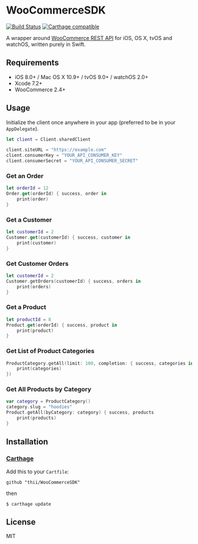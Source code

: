 # WooCommerceSDK
[![Build Status](https://travis-ci.org/thii/WooCommerceSDK.svg?branch=master)](https://travis-ci.org/thii/WooCommerceSDK)
[![Carthage compatible](https://img.shields.io/badge/Carthage-compatible-4BC51D.svg?style=flat)](https://github.com/Carthage/Carthage)

A wrapper around [WooCommerce REST API](http://woothemes.github.io/woocommerce-rest-api-docs/) for iOS, OS X, tvOS and watchOS, written purely in Swift.

## Requirements
- iOS 8.0+ / Mac OS X 10.9+ / tvOS 9.0+ / watchOS 2.0+
- Xcode 7.2+
- WooCommerce 2.4+

## Usage
Initialize the client once anywhere in your app (preferred to be in your `AppDelegate`).

```swift
let client = Client.sharedClient

client.siteURL = "https://example.com"
client.consumerKey = "YOUR_API_CONSUMER_KEY"
client.consumerSecret = "YOUR_API_CONSUMER_SECRET"
```

### Get an Order
```swift
let orderId = 12
Order.get(orderId) { success, order in
    print(order)
}
```

### Get a Customer
```swift
let customerId = 2
Customer.get(customerId) { success, customer in
    print(customer)
}
```

### Get Customer Orders
```swift
let customerId = 2
Customer.getOrders(customerId) { success, orders in
    print(orders)
}
```

### Get a Product
```swift
let productId = 8
Product.get(orderId) { success, product in
    print(product)
}
```

### Get List of Product Categories
```swift
ProductCategory.getAll(limit: 100, completion: { success, categories in
    print(categories)
})
```

### Get All Products by Category
```swift
var category = ProductCategory()
category.slug = "hoodies"
Product.getAll(byCategory: category) { success, products
    print(products)
}
```

## Installation
### [Carthage](https://github.com/Carthage/Carthage)
Add this to your `Cartfile`:

    github "thii/WooCommerceSDK"

then

    $ carthage update

## License
MIT
